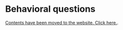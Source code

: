 # Behavioral questions

[Contents have been moved to the website. Click here.](https://www.techinterviewhandbook.org/behavioral-interview-questions/).

<!-- TODO: Remove in future -->
